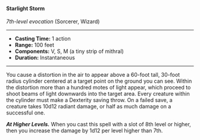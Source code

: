 #### Starlight Storm
*7th-level evocation* (Sorcerer, Wizard)
___
- **Casting Time:** 1 action
- **Range:** 100 feet
- **Components:** V, S, M (a tiny strip of mithral)
- **Duration:** Instantaneous
---
You cause a distortion in the air to appear above a 60-foot tall, 30-foot radius cylinder centered at a target point on the ground you can see. Within the distortion more than a hundred motes of light appear, which proceed to shoot beams of light downwards into the target area. Every creature within the cylinder must make a Dexterity saving throw. On a failed save, a creature takes 10d12 radiant damage, or half as much damage on a successful one.

***At Higher Levels.*** When you cast this spell with a slot of 8th level or higher, then you increase the damage by 1d12 per level higher than 7th.
